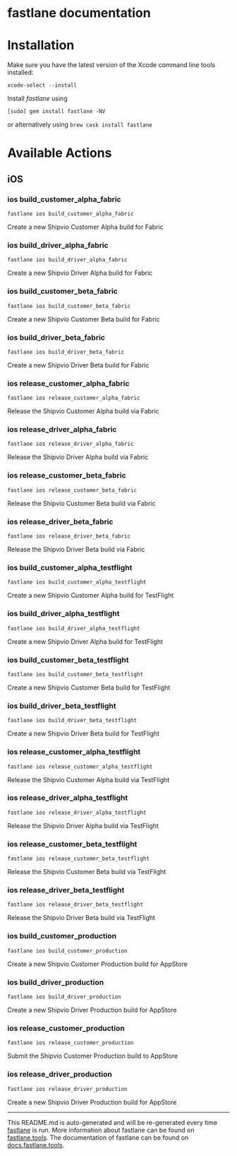 fastlane documentation
================
# Installation

Make sure you have the latest version of the Xcode command line tools installed:

```
xcode-select --install
```

Install _fastlane_ using
```
[sudo] gem install fastlane -NV
```
or alternatively using `brew cask install fastlane`

# Available Actions
## iOS
### ios build_customer_alpha_fabric
```
fastlane ios build_customer_alpha_fabric
```
Create a new Shipvio Customer Alpha build for Fabric
### ios build_driver_alpha_fabric
```
fastlane ios build_driver_alpha_fabric
```
Create a new Shipvio Driver Alpha build for Fabric
### ios build_customer_beta_fabric
```
fastlane ios build_customer_beta_fabric
```
Create a new Shipvio Customer Beta build for Fabric
### ios build_driver_beta_fabric
```
fastlane ios build_driver_beta_fabric
```
Create a new Shipvio Driver Beta build for Fabric
### ios release_customer_alpha_fabric
```
fastlane ios release_customer_alpha_fabric
```
Release the Shipvio Customer Alpha build via Fabric
### ios release_driver_alpha_fabric
```
fastlane ios release_driver_alpha_fabric
```
Release the Shipvio Driver Alpha build via Fabric
### ios release_customer_beta_fabric
```
fastlane ios release_customer_beta_fabric
```
Release the Shipvio Customer Beta build via Fabric
### ios release_driver_beta_fabric
```
fastlane ios release_driver_beta_fabric
```
Release the Shipvio Driver Beta build via Fabric
### ios build_customer_alpha_testflight
```
fastlane ios build_customer_alpha_testflight
```
Create a new Shipvio Customer Alpha build for TestFlight
### ios build_driver_alpha_testflight
```
fastlane ios build_driver_alpha_testflight
```
Create a new Shipvio Driver Alpha build for TestFlight
### ios build_customer_beta_testflight
```
fastlane ios build_customer_beta_testflight
```
Create a new Shipvio Customer Beta build for TestFlight
### ios build_driver_beta_testflight
```
fastlane ios build_driver_beta_testflight
```
Create a new Shipvio Driver Beta build for TestFlight
### ios release_customer_alpha_testflight
```
fastlane ios release_customer_alpha_testflight
```
Release the Shipvio Customer Alpha build via TestFlight
### ios release_driver_alpha_testflight
```
fastlane ios release_driver_alpha_testflight
```
Release the Shipvio Driver Alpha build via TestFlight
### ios release_customer_beta_testflight
```
fastlane ios release_customer_beta_testflight
```
Release the Shipvio Customer Beta build via TestFlight
### ios release_driver_beta_testflight
```
fastlane ios release_driver_beta_testflight
```
Release the Shipvio Driver Beta build via TestFlight
### ios build_customer_production
```
fastlane ios build_customer_production
```
Create a new Shipvio Customer Production build for AppStore
### ios build_driver_production
```
fastlane ios build_driver_production
```
Create a new Shipvio Driver Production build for AppStore
### ios release_customer_production
```
fastlane ios release_customer_production
```
Submit the Shipvio Customer Production build to AppStore
### ios release_driver_production
```
fastlane ios release_driver_production
```
Create a new Shipvio Driver Production build for AppStore

----

This README.md is auto-generated and will be re-generated every time [fastlane](https://fastlane.tools) is run.
More information about fastlane can be found on [fastlane.tools](https://fastlane.tools).
The documentation of fastlane can be found on [docs.fastlane.tools](https://docs.fastlane.tools).
